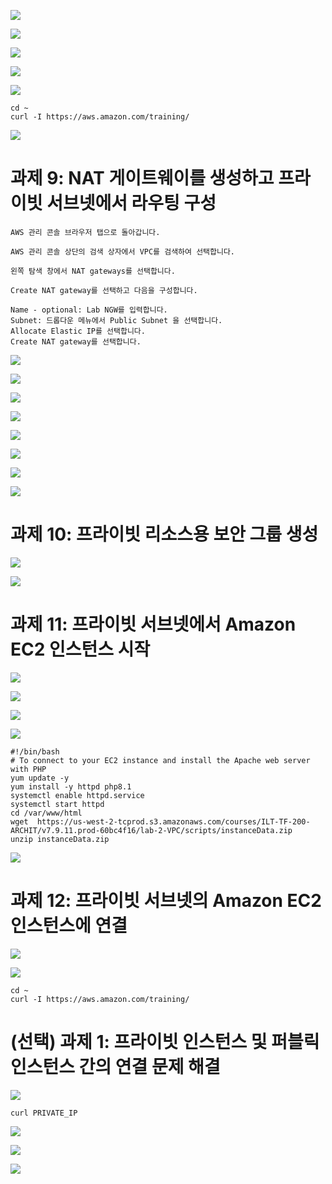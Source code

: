 ![](./0001.png)

![](./0002.png)

![](./0003.png)

![](./0004.png)

![](./0005.png)

```
cd ~
curl -I https://aws.amazon.com/training/
```
![](./0006.png)

# 과제 9: NAT 게이트웨이를 생성하고 프라이빗 서브넷에서 라우팅 구성

```
AWS 관리 콘솔 브라우저 탭으로 돌아갑니다.

AWS 관리 콘솔 상단의 검색 상자에서 VPC를 검색하여 선택합니다.

왼쪽 탐색 창에서 NAT gateways를 선택합니다.

Create NAT gateway를 선택하고 다음을 구성합니다.

Name - optional: Lab NGW를 입력합니다.
Subnet: 드롭다운 메뉴에서 Public Subnet 을 선택합니다.
Allocate Elastic IP를 선택합니다.
Create NAT gateway를 선택합니다.
```


![](./0007.png)

![](./0008.png)

![](./0009.png)

![](./0010.png)

![](./0011.png)

![](./0012.png)

![](./0013.png)

![](./0014.png)

# 과제 10: 프라이빗 리소스용 보안 그룹 생성

![](./0015.png)

![](./0016.png)

# 과제 11: 프라이빗 서브넷에서 Amazon EC2 인스턴스 시작

![](./0017.png)

![](./0018.png)

![](./0019.png)

![](./0020.png)

```
#!/bin/bash
# To connect to your EC2 instance and install the Apache web server with PHP
yum update -y
yum install -y httpd php8.1
systemctl enable httpd.service
systemctl start httpd
cd /var/www/html
wget  https://us-west-2-tcprod.s3.amazonaws.com/courses/ILT-TF-200-ARCHIT/v7.9.11.prod-60bc4f16/lab-2-VPC/scripts/instanceData.zip
unzip instanceData.zip

```
![](./0021.png)

# 과제 12: 프라이빗 서브넷의 Amazon EC2 인스턴스에 연결

![](./0022.png)

![](./0023.png)

```
cd ~
curl -I https://aws.amazon.com/training/
```

# (선택) 과제 1: 프라이빗 인스턴스 및 퍼블릭 인스턴스 간의 연결 문제 해결

![](./0024.png)
```
curl PRIVATE_IP
```

![](./0025.png)

![](./0026.png)

![](./0027.png)

